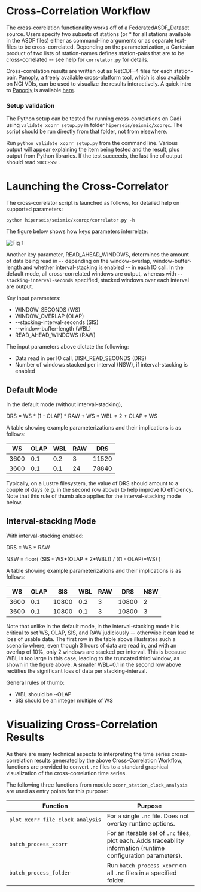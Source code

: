 # Cross-Correlation Workflow

The cross-correlation functionality works off of a FederatedASDF_Dataset source. Users 
specify two subsets of stations (or * for all stations available in the ASDF files) either 
as command-line arguments or as separate text-files to be cross-correlated. 
Depending on the parameterization, a Cartesian product of two lists of station-names defines 
station-pairs that are to be cross-correlated -- see help for `correlator.py` for details.

Cross-correlation results are written out as NetCDF-4 files for each station-pair. [Panoply], a freely available cross-platform tool, which is also available on NCI VDIs, can be used to visualize the results interactively. A quick intro to [Panoply] is available [here].


### Setup validation

The Python setup can be tested for running cross-correlations on Gadi using `validate_xcorr_setup.py` in 
folder `hiperseis/seismic/xcorqc`. The script should be run directly from that folder, not from elsewhere.

Run `python validate_xcorr_setup.py` from the command line. Various output will appear explaining the item
being tested and the result, plus output from Python libraries. If the test succeeds, the last line of output
should read `SUCCESS!`.

# Launching the Cross-Correlator

The cross-correlator script is launched as follows, for detailed help on supported parameters:

```python hiperseis/seismic/xcorqc/correlator.py -h```

The figure below shows how keys parameters interrelate:

![Fig 1](./docs/window.svg)

Another key parameter, READ_AHEAD_WINDOWS, determines the amount of data being read in -- depending on 
the window-overlap, window-buffer-length and whether interval-stacking is enabled -- in each IO 
call. In the default mode, all cross-correlated windows are output, whereas with ```--stacking-interval-seconds``` 
specified, stacked windows over each interval are output.

Key input parameters:

* WINDOW_SECONDS (WS) 
* WINDOW_OVERLAP (OLAP)
* --stacking-interval-seconds (SIS)
* --window-buffer-length (WBL) 
* READ_AHEAD_WINDOWS (RAW)

The input parameters above dictate the following:

* Data read in per IO call, DISK_READ_SECONDS (DRS)
* Number of windows stacked per interval (NSW), if interval-stacking is enabled

## Default Mode
In the default mode (without interval-stacking),  

DRS = WS * (1 - OLAP) * RAW + WS * WBL * 2 + OLAP * WS

A table showing example parameterizations and their implications is as follows:

| WS   | OLAP | WBL | RAW | DRS |
------|------|-----|-----|-----|
| 3600 | 0.1  | 0.2 | 3   |  11520|
| 3600 | 0.1  | 0.1 | 24   | 78840 |

Typically, on a Lustre filesystem, the value of DRS should amount to a couple of days (e.g. in 
the second row above) to help improve IO efficiency. Note that this rule of thumb also applies 
for the interval-stacking mode below.

## Interval-stacking Mode
With interval-stacking enabled:

DRS = WS * RAW

NSW = floor( (SIS - WS*(OLAP + 2*WBL)) / ((1 - OLAP)*WS) )

A table showing example parameterizations and their implications is as follows:

| WS   | OLAP | SIS   | WBL | RAW | DRS   | NSW |
------|------|-------|-----|-----|-------|-----|
| 3600 | 0.1  | 10800 | 0.2 | 3   | 10800 | 2   |
| 3600 | 0.1  | 10800 | 0.1 | 3   | 10800 | 3   |

Note that unlike in the default mode, in the interval-stacking mode it is critical to set 
WS, OLAP, SIS, and RAW judiciously -- otherwise it can lead to loss of usable data. The first row 
in the table above illustrates such a scenario where, even though 3 hours of data are read in, and 
with an overlap of 10%, only 2 windows are stacked per interval. This is because WBL is too large 
in this case, leading to the truncated third window, as shown in the figure above. A smaller 
WBL=0.1 in the second row above rectifies the significant loss of data per stacking-interval.

General rules of thumb:

* WBL should be ~OLAP
* SIS should be an integer multiple of WS


# Visualizing Cross-Correlation Results

As there are many technical aspects to interpreting the time series cross-correlation results
generated by the above Cross-Correlation Workflow, functions are provided to convert `.nc` files
to a standard graphical visualization of the cross-correlation time series.

The following three functions from module `xcorr_station_clock_analysis` are used as entry points
for this purpose:

|Function | Purpose |
|---------|---------|
|`plot_xcorr_file_clock_analysis`| For a single `.nc` file. Does not overlay runtime options. |
|`batch_process_xcorr`| For an iterable set of `.nc` files, plot each. Adds traceability information (runtime configuration parameters).|
|`batch_process_folder`| Run `batch_process_xcorr` on all `.nc` files in a specified folder.|


[Panoply]:https://www.giss.nasa.gov/tools/panoply/
[here]:http://www.meteor.iastate.edu/classes/mt452/EdGCM/Documentation/EdGCM_Panoply.pdf
